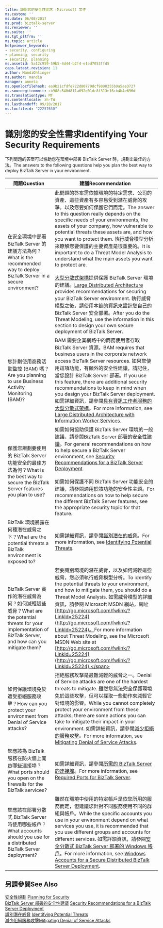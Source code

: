 ```yaml
---
title: 識別您的安全性需求 |Microsoft 文件
ms.custom: ''
ms.date: 06/08/2017
ms.prod: biztalk-server
ms.reviewer: ''
ms.suite: ''
ms.tgt_pltfrm: ''
ms.topic: article
helpviewer_keywords:
- security, configuring
- planning, security
- security, planning
ms.assetid: 5a12c959-59b5-4d44-b2f4-e1ed7053ffd5
caps.latest.revision: 11
author: MandiOhlinger
ms.author: mandia
manager: anneta
ms.openlocfilehash: ea9b21cfdfe722d80779dcf9098355b9a5ae3727
ms.sourcegitcommit: cb908c540d8f1a692d01dc8f313e16cb4b4e696d
ms.translationtype: MT
ms.contentlocale: zh-TW
ms.lasthandoff: 09/20/2017
ms.locfileid: "22257630"
---
```

# <a name="identifying-your-security-requirements"></a><span data-ttu-id="807d7-102">識別您的安全性需求</span><span class="sxs-lookup"><span data-stu-id="807d7-102">Identifying Your Security Requirements</span></span>
<span data-ttu-id="807d7-103">下列問題的答案可以協助您在環境中部署 BizTalk Server 時，規劃出最佳的方法。</span><span class="sxs-lookup"><span data-stu-id="807d7-103">The answers to the following questions help you plan the best way to deploy BizTalk Server in your environment.</span></span>  
  
|<span data-ttu-id="807d7-104">問題</span><span class="sxs-lookup"><span data-stu-id="807d7-104">Question</span></span>|<span data-ttu-id="807d7-105">建議</span><span class="sxs-lookup"><span data-stu-id="807d7-105">Recommendation</span></span>|  
|--------------|--------------------|  
|<span data-ttu-id="807d7-106">在安全環境中部署 BizTalk Server 的建議方法為何？</span><span class="sxs-lookup"><span data-stu-id="807d7-106">What is the recommended way to deploy BizTalk Server in a secure environment?</span></span>|<span data-ttu-id="807d7-107">此問題的答案需依據環境的特定需求、公司的資產、這些資產有多容易受到潛在威脅的攻擊，以及您要如何保護它們而定。</span><span class="sxs-lookup"><span data-stu-id="807d7-107">The answer to this question really depends on the specific needs of your environments, the assets of your company, how vulnerable to potential threats these assets are, and how you want to protect them.</span></span> <span data-ttu-id="807d7-108">執行威脅模型分析來瞭解您要保護的主要資產是很重要的。</span><span class="sxs-lookup"><span data-stu-id="807d7-108">It is important to do a Threat Model Analysis to understand what the main assets you want to protect are.</span></span><br /><br /> <span data-ttu-id="807d7-109">[大型分散式架構](../core/large-distributed-architecture.md)提供保護 BizTalk Server 環境的建議。</span><span class="sxs-lookup"><span data-stu-id="807d7-109">[Large Distributed Architecture](../core/large-distributed-architecture.md) provides recommendations for securing your BizTalk Server environment.</span></span> <span data-ttu-id="807d7-110">執行威脅模型之後，請使用本節的資訊來設計您自己的 BizTalk Server 安全部署。</span><span class="sxs-lookup"><span data-stu-id="807d7-110">After you do the Threat Modeling, use the information in this section to design your own secure deployment of BizTalk Server.</span></span>|  
|<span data-ttu-id="807d7-111">您計劃使用商務活動監控 (BAM) 嗎？</span><span class="sxs-lookup"><span data-stu-id="807d7-111">Are you planning to use Business Activity Monitoring (BAM)?</span></span>|<span data-ttu-id="807d7-112">BAM 需要企業網路中的商務使用者存取 BizTalk Server 資源。</span><span class="sxs-lookup"><span data-stu-id="807d7-112">BAM requires that business users in the corporate network access BizTalk Server resources.</span></span> <span data-ttu-id="807d7-113">如果您使用這項功能，有額外的安全性建議，請記住，當您設計 BizTalk Server 部署。</span><span class="sxs-lookup"><span data-stu-id="807d7-113">If you use this feature, there are additional security recommendations to keep in mind when you design your BizTalk Server deployment.</span></span> <span data-ttu-id="807d7-114">如需詳細資訊，請參閱[具有資訊工作者服務的大型分散式架構](../core/large-distributed-architecture-with-information-worker-services.md)。</span><span class="sxs-lookup"><span data-stu-id="807d7-114">For more information, see [Large Distributed Architecture with Information Worker Services](../core/large-distributed-architecture-with-information-worker-services.md).</span></span>|  
|<span data-ttu-id="807d7-115">保護您規劃要使用的 BizTalk Server 功能安全的最佳方法為何？</span><span class="sxs-lookup"><span data-stu-id="807d7-115">What is the best way to secure the BizTalk Server features you plan to use?</span></span>|<span data-ttu-id="807d7-116">如需如何協助保護 BizTalk Server 環境的一般建議，請參閱[BizTalk Server 部署的安全性建議](../core/security-recommendations-for-a-biztalk-server-deployment.md)。</span><span class="sxs-lookup"><span data-stu-id="807d7-116">For general recommendations on how to help secure a BizTalk Server environment, see [Security Recommendations for a BizTalk Server Deployment](../core/security-recommendations-for-a-biztalk-server-deployment.md).</span></span><br /><br /> <span data-ttu-id="807d7-117">如需如何保護不同 BizTalk Server 功能安全的建議，請參閱適用於該功能的安全性主題。</span><span class="sxs-lookup"><span data-stu-id="807d7-117">For recommendations on how to help secure the different BizTalk Server features, see the appropriate security topic for that feature.</span></span>|  
|<span data-ttu-id="807d7-118">BizTalk 環境暴露在何種潛在威脅之下？</span><span class="sxs-lookup"><span data-stu-id="807d7-118">What are the potential threats a BizTalk environment is exposed to?</span></span>|<span data-ttu-id="807d7-119">如需詳細資訊，請參閱[識別潛在的威脅](../core/identifying-potential-threats.md)。</span><span class="sxs-lookup"><span data-stu-id="807d7-119">For more information, see [Identifying Potential Threats](../core/identifying-potential-threats.md).</span></span>|  
|<span data-ttu-id="807d7-120">BizTalk Server 實作的潛在威脅為何？如何減輕這些威脅？</span><span class="sxs-lookup"><span data-stu-id="807d7-120">What are the potential threats for your implementation of BizTalk Server, and how can you mitigate them?</span></span>|<span data-ttu-id="807d7-121">若要識別環境的潛在威脅，以及如何減輕這些威脅，您必須執行威脅模型分析。</span><span class="sxs-lookup"><span data-stu-id="807d7-121">To identify the potential threats to your environment, and how to mitigate them, you should do a Threat Model Analysis.</span></span> <span data-ttu-id="807d7-122">如需威脅模型的詳細資訊，請參閱 Microsoft MSDN 網站，網址[http://go.microsoft.com/fwlink/?LinkId=25224](http://go.microsoft.com/fwlink/?LinkId=25224)。</span><span class="sxs-lookup"><span data-stu-id="807d7-122">For more information about Threat Modeling, see the Microsoft MSDN Web site at [http://go.microsoft.com/fwlink/?LinkId=25224](http://go.microsoft.com/fwlink/?LinkId=25224).</span></span>|  
|<span data-ttu-id="807d7-123">如何保護環境免於遭受拒絕服務攻擊？</span><span class="sxs-lookup"><span data-stu-id="807d7-123">How can you protect your environment from Denial of Service attacks?</span></span>|<span data-ttu-id="807d7-124">拒絕服務攻擊是最難減輕的威脅之一。</span><span class="sxs-lookup"><span data-stu-id="807d7-124">Denial of Service attacks are one of the hardest threats to mitigate.</span></span> <span data-ttu-id="807d7-125">雖然您無法完全保護環境免於這些攻擊，但可以採取一些動作來減輕它對環境的影響。</span><span class="sxs-lookup"><span data-stu-id="807d7-125">While you cannot completely protect your environment from these attacks, there are some actions you can take to mitigate their impact in your environment.</span></span> <span data-ttu-id="807d7-126">如需詳細資訊，請參閱[減少拒絕的服務攻擊](../core/mitigating-denial-of-service-attacks.md)。</span><span class="sxs-lookup"><span data-stu-id="807d7-126">For more information, see [Mitigating Denial of Service Attacks](../core/mitigating-denial-of-service-attacks.md).</span></span>|  
|<span data-ttu-id="807d7-127">您應該為 BizTalk 服務在防火牆上開啟哪些連接埠？</span><span class="sxs-lookup"><span data-stu-id="807d7-127">What ports should you open on the firewalls for the BizTalk services?</span></span>|<span data-ttu-id="807d7-128">如需詳細資訊，請參閱[所需的 BizTalk Server 的連接埠](../core/required-ports-for-biztalk-server.md)。</span><span class="sxs-lookup"><span data-stu-id="807d7-128">For more information, see [Required Ports for BizTalk Server](../core/required-ports-for-biztalk-server.md).</span></span>|  
|<span data-ttu-id="807d7-129">您應該在部署分散式 BizTalk Server 時使用哪些帳戶？</span><span class="sxs-lookup"><span data-stu-id="807d7-129">What accounts should you use for a distributed BizTalk Server deployment?</span></span>|<span data-ttu-id="807d7-130">雖然在環境中使用的特定帳戶是依您所用的服務而定，但建議您針對不同服務使用不同的群組與帳戶。</span><span class="sxs-lookup"><span data-stu-id="807d7-130">While the specific accounts you use in your environment depend on what services you use, it is recommended that you use different groups and accounts for different services.</span></span> <span data-ttu-id="807d7-131">如需詳細資訊，請參閱[安全分散式 BizTalk Server 部署的 Windows 帳戶](../core/windows-accounts-for-a-secure-distributed-biztalk-server-deployment.md)。</span><span class="sxs-lookup"><span data-stu-id="807d7-131">For more information, see [Windows Accounts for a Secure Distributed BizTalk Server Deployment](../core/windows-accounts-for-a-secure-distributed-biztalk-server-deployment.md).</span></span>|  
  
## <a name="see-also"></a><span data-ttu-id="807d7-132">另請參閱</span><span class="sxs-lookup"><span data-stu-id="807d7-132">See Also</span></span>  
 <span data-ttu-id="807d7-133">[安全性規劃](../core/planning-for-security.md) </span><span class="sxs-lookup"><span data-stu-id="807d7-133">[Planning for Security](../core/planning-for-security.md) </span></span>  
 <span data-ttu-id="807d7-134">[BizTalk Server 部署的安全性建議](../core/security-recommendations-for-a-biztalk-server-deployment.md) </span><span class="sxs-lookup"><span data-stu-id="807d7-134">[Security Recommendations for a BizTalk Server Deployment](../core/security-recommendations-for-a-biztalk-server-deployment.md) </span></span>  
 <span data-ttu-id="807d7-135">[識別潛在威脅](../core/identifying-potential-threats.md) </span><span class="sxs-lookup"><span data-stu-id="807d7-135">[Identifying Potential Threats](../core/identifying-potential-threats.md) </span></span>  
 [<span data-ttu-id="807d7-136">減少阻絕服務攻擊</span><span class="sxs-lookup"><span data-stu-id="807d7-136">Mitigating Denial of Service Attacks</span></span>](../core/mitigating-denial-of-service-attacks.md)